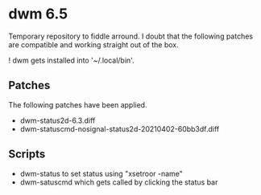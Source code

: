 # dwm 6.5

Temporary repository to fiddle arround. I doubt that the following patches
are compatible and working straight out of the box.

! dwm gets installed into '~/.local/bin'.

## Patches
The following patches have been applied.
  - dwm-status2d-6.3.diff
  - dwm-statuscmd-nosignal-status2d-20210402-60bb3df.diff

## Scripts
  - dwm-status to set status using "xsetroor -name"
  - dwm-satuscmd which gets called by clicking the status bar

